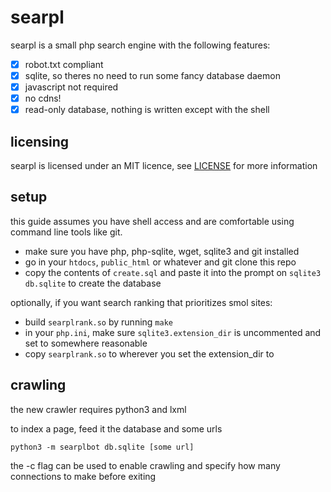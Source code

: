 # searpl

searpl is a small php search engine with the following features:

- [x] robot.txt compliant
- [x] sqlite, so theres no need to run some fancy database daemon
- [x] javascript not required
- [x] no cdns!
- [x] read-only database, nothing is written except with the shell

## licensing
searpl is licensed under an MIT licence, see [LICENSE](LICENSE)
for more information

## setup
this guide assumes you have shell access and are comfortable
using command line tools like git.

- make sure you have php, php-sqlite, wget, sqlite3 and git installed
- go in your `htdocs`, `public_html` or whatever and git clone
  this repo
- copy the contents of `create.sql` and paste it into the prompt
  on `sqlite3 db.sqlite` to create the database

optionally, if you want search ranking that prioritizes smol sites:

- build `searplrank.so` by running `make`
- in your `php.ini`, make sure `sqlite3.extension_dir` is uncommented
  and set to somewhere reasonable
- copy `searplrank.so` to wherever you set the extension_dir to

## crawling
the new crawler requires python3 and lxml

to index a page, feed it the database and some urls
```
python3 -m searplbot db.sqlite [some url]
```

the -c flag can be used to enable crawling and specify how many
connections to make before exiting

